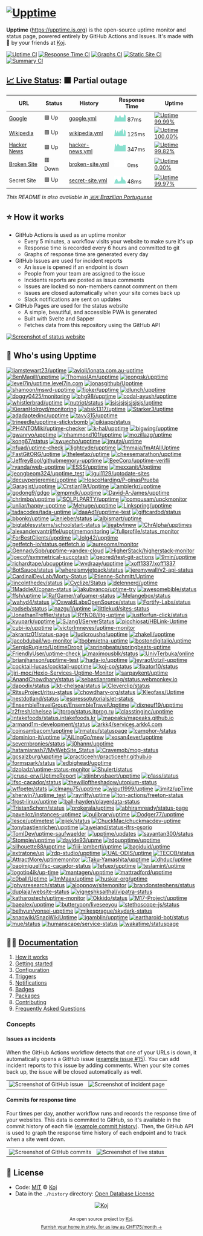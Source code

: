 # [![Upptime](https://raw.githubusercontent.com/upptime/upptime.js.org/master/static/img/logo.svg)](https://upptime.js.org)

<!--start: description-->

**Upptime** (https://upptime.js.org) is the open-source uptime monitor and status page, powered entirely by GitHub Actions and Issues. It's made with 💚 by your friends at [Koj](https://koj.co).

<!--end: description-->

[![Uptime CI](https://github.com/koj-co/upptime/workflows/Uptime%20CI/badge.svg)](https://github.com/koj-co/upptime/actions?query=workflow%3A%22Uptime+CI%22)
[![Response Time CI](https://github.com/koj-co/upptime/workflows/Response%20Time%20CI/badge.svg)](https://github.com/koj-co/upptime/actions?query=workflow%3A%22Response+Time+CI%22)
[![Graphs CI](https://github.com/koj-co/upptime/workflows/Graphs%20CI/badge.svg)](https://github.com/koj-co/upptime/actions?query=workflow%3A%22Graphs+CI%22)
[![Static Site CI](https://github.com/koj-co/upptime/workflows/Static%20Site%20CI/badge.svg)](https://github.com/koj-co/upptime/actions?query=workflow%3A%22Static+Site+CI%22)
[![Summary CI](https://github.com/koj-co/upptime/workflows/Summary%20CI/badge.svg)](https://github.com/koj-co/upptime/actions?query=workflow%3A%22Summary+CI%22)

## [📈 Live Status](https://demo.upptime.js.org): <!--live status--> **🟧 Partial outage**

<!--start: status pages-->
<!-- This summary is generated by Upptime (https://github.com/upptime/upptime) -->
<!-- Do not edit this manually, your changes will be overwritten -->

| URL                                             | Status  | History                                                                                      | Response Time                                                                    | Uptime                                                                                                                                                                                                          |
| ----------------------------------------------- | ------- | -------------------------------------------------------------------------------------------- | -------------------------------------------------------------------------------- | --------------------------------------------------------------------------------------------------------------------------------------------------------------------------------------------------------------- |
| [Google](https://www.google.com)                | 🟩 Up   | [google.yml](https://github.com/upptime/upptime/commits/master/history/google.yml)           | <img alt="Response time graph" src="./graphs/google.png" height="20"> 87ms       | [![Uptime 99.99%](https://img.shields.io/endpoint?url=https%3A%2F%2Fraw.githubusercontent.com%2Fupptime%2Fupptime%2Fmaster%2Fapi%2Fgoogle%2Fuptime.json)](https://demo.upptime.js.org/history/google)           |
| [Wikipedia](https://en.wikipedia.org)           | 🟩 Up   | [wikipedia.yml](https://github.com/upptime/upptime/commits/master/history/wikipedia.yml)     | <img alt="Response time graph" src="./graphs/wikipedia.png" height="20"> 125ms   | [![Uptime 100.00%](https://img.shields.io/endpoint?url=https%3A%2F%2Fraw.githubusercontent.com%2Fupptime%2Fupptime%2Fmaster%2Fapi%2Fwikipedia%2Fuptime.json)](https://demo.upptime.js.org/history/wikipedia)    |
| [Hacker News](https://news.ycombinator.com)     | 🟩 Up   | [hacker-news.yml](https://github.com/upptime/upptime/commits/master/history/hacker-news.yml) | <img alt="Response time graph" src="./graphs/hacker-news.png" height="20"> 347ms | [![Uptime 99.82%](https://img.shields.io/endpoint?url=https%3A%2F%2Fraw.githubusercontent.com%2Fupptime%2Fupptime%2Fmaster%2Fapi%2Fhacker-news%2Fuptime.json)](https://demo.upptime.js.org/history/hacker-news) |
| [Broken Site](https://thissitedoesnotexist.com) | 🟥 Down | [broken-site.yml](https://github.com/upptime/upptime/commits/master/history/broken-site.yml) | <img alt="Response time graph" src="./graphs/broken-site.png" height="20"> 0ms   | [![Uptime 0.00%](https://img.shields.io/endpoint?url=https%3A%2F%2Fraw.githubusercontent.com%2Fupptime%2Fupptime%2Fmaster%2Fapi%2Fbroken-site%2Fuptime.json)](https://demo.upptime.js.org/history/broken-site)  |
| Secret Site                                     | 🟩 Up   | [secret-site.yml](https://github.com/upptime/upptime/commits/master/history/secret-site.yml) | <img alt="Response time graph" src="./graphs/secret-site.png" height="20"> 48ms  | [![Uptime 99.97%](https://img.shields.io/endpoint?url=https%3A%2F%2Fraw.githubusercontent.com%2Fupptime%2Fupptime%2Fmaster%2Fapi%2Fsecret-site%2Fuptime.json)](https://demo.upptime.js.org/history/secret-site) |

<!--end: status pages-->

<!--start: docs-->

_This README is also available in [🇧🇷 Brazilian Portuguese](./README.pt-br.md)_

## ⭐ How it works

- GitHub Actions is used as an uptime monitor
  - Every 5 minutes, a workflow visits your website to make sure it's up
  - Response time is recorded every 6 hours and committed to git
  - Graphs of response time are generated every day
- GitHub Issues are used for incident reports
  - An issue is opened if an endpoint is down
  - People from your team are assigned to the issue
  - Incidents reports are posted as issue comments
  - Issues are locked so non-members cannot comment on them
  - Issues are closed automatically when your site comes back up
  - Slack notifications are sent on updates
- GitHub Pages are used for the status website
  - A simple, beautiful, and accessible PWA is generated
  - Built with Svelte and Sapper
  - Fetches data from this repository using the GitHub API

[![Screenshot of status website](https://raw.githubusercontent.com/upptime/upptime.js.org/master/static/img/screenshot-status.png)](https://upptime.js.org)

## 💝 Who's using Upptime

<!-- start: readme-repos-list -->
<!-- This list is auto-generated using koj-co/readme-repos-list -->
<!-- Do not edit this list manually, your changes will be overwritten -->
[![liamstewart23/uptime](https://images.weserv.nl/?url=avatars0.githubusercontent.com%2Fu%2F15363506%3Fv%3D4&h=30&w=30&fit=cover&mask=circle&maxage=7d)](https://demo.upptime.js.org)
[![avioli/ionata.com.au-uptime](https://images.weserv.nl/?url=avatars0.githubusercontent.com%2Fu%2F524259%3Fv%3D4&h=30&w=30&fit=cover&mask=circle&maxage=7d)](https://ionata.com.au)
[![BenMagill/upptime](https://images.weserv.nl/?url=avatars3.githubusercontent.com%2Fu%2F34661412%3Fv%3D4&h=30&w=30&fit=cover&mask=circle&maxage=7d)](https://upptime.github.io/upptime)
[![ThomasIAm/upptime](https://images.weserv.nl/?url=avatars2.githubusercontent.com%2Fu%2F10333951%3Fv%3D4&h=30&w=30&fit=cover&mask=circle&maxage=7d)](https://status.tvdn.me)
[![jeongsk/upptime](https://images.weserv.nl/?url=avatars2.githubusercontent.com%2Fu%2F57607783%3Fv%3D4&h=30&w=30&fit=cover&mask=circle&maxage=7d)](https://demo.upptime.js.org)
[![level7in/uptime.level7in.com](https://images.weserv.nl/?url=avatars3.githubusercontent.com%2Fu%2F9393567%3Fv%3D4&h=30&w=30&fit=cover&mask=circle&maxage=7d)](https://uptime.level7in.com)
[![jonasgithub/Upptime](https://images.weserv.nl/?url=avatars2.githubusercontent.com%2Fu%2F155643%3Fv%3D4&h=30&w=30&fit=cover&mask=circle&maxage=7d)](https://jonasgithub.github.io/Upptime/)
[![shamoon/mswd-upptime](https://images.weserv.nl/?url=avatars1.githubusercontent.com%2Fu%2F4887959%3Fv%3D4&h=30&w=30&fit=cover&mask=circle&maxage=7d)](https://status.mswd.io)
[![fjoker/upptime](https://images.weserv.nl/?url=avatars2.githubusercontent.com%2Fu%2F6489660%3Fv%3D4&h=30&w=30&fit=cover&mask=circle&maxage=7d)](https://demo.upptime.js.org)
[![dlunch/upptime](https://images.weserv.nl/?url=avatars1.githubusercontent.com%2Fu%2F1371509%3Fv%3D4&h=30&w=30&fit=cover&mask=circle&maxage=7d)](https://upptime.dlunch.net/)
[![doggy0425/monitoring](https://images.weserv.nl/?url=avatars2.githubusercontent.com%2Fu%2F72742954%3Fv%3D4&h=30&w=30&fit=cover&mask=circle&maxage=7d)](https://demo.upptime.js.org)
[![phg98/upptime](https://images.weserv.nl/?url=avatars1.githubusercontent.com%2Fu%2F12092302%3Fv%3D4&h=30&w=30&fit=cover&mask=circle&maxage=7d)](https://demo.upptime.js.org)
[![codal-ayush/upptime](https://images.weserv.nl/?url=avatars1.githubusercontent.com%2Fu%2F61188326%3Fv%3D4&h=30&w=30&fit=cover&mask=circle&maxage=7d)](https://demo.upptime.js.org)
[![whistlerbrad/uptime](https://images.weserv.nl/?url=avatars2.githubusercontent.com%2Fu%2F12632335%3Fv%3D4&h=30&w=30&fit=cover&mask=circle&maxage=7d)](https://upptime.github.io/upptime)
[![nutriot/status](https://images.weserv.nl/?url=avatars0.githubusercontent.com%2Fu%2F40072057%3Fv%3D4&h=30&w=30&fit=cover&mask=circle&maxage=7d)](https://status.nutriot.com)
[![jsjsjsjsjsjsjsjs/uptime](https://images.weserv.nl/?url=avatars0.githubusercontent.com%2Fu%2F49901141%3Fv%3D4&h=30&w=30&fit=cover&mask=circle&maxage=7d)](https://demo.upptime.js.org)
[![KieranHolroyd/monitoring](https://images.weserv.nl/?url=avatars1.githubusercontent.com%2Fu%2F25421864%3Fv%3D4&h=30&w=30&fit=cover&mask=circle&maxage=7d)](https://monitoring.kieran.dev)
[![absk1317/uptime](https://images.weserv.nl/?url=avatars3.githubusercontent.com%2Fu%2F14087778%3Fv%3D4&h=30&w=30&fit=cover&mask=circle&maxage=7d)](https://demo.upptime.js.org)
[![Starker3/uptime](https://images.weserv.nl/?url=avatars1.githubusercontent.com%2Fu%2F20905821%3Fv%3D4&h=30&w=30&fit=cover&mask=circle&maxage=7d)](https://demo.upptime.js.org)
[![adadaptedinc/upptime](https://images.weserv.nl/?url=avatars2.githubusercontent.com%2Fu%2F6840510%3Fv%3D4&h=30&w=30&fit=cover&mask=circle&maxage=7d)](https://demo.upptime.js.org)
[![tavy315/upptime](https://images.weserv.nl/?url=avatars2.githubusercontent.com%2Fu%2F6184412%3Fv%3D4&h=30&w=30&fit=cover&mask=circle&maxage=7d)](https://demo.upptime.js.org)
[![trineedle/upptime-stickybomb](https://images.weserv.nl/?url=avatars0.githubusercontent.com%2Fu%2F74759629%3Fv%3D4&h=30&w=30&fit=cover&mask=circle&maxage=7d)](https://demo.upptime.js.org)
[![gikiapp/status](https://images.weserv.nl/?url=avatars1.githubusercontent.com%2Fu%2F63689645%3Fv%3D4&h=30&w=30&fit=cover&mask=circle&maxage=7d)](https://upptime.github.io/upptime)
[![PH4NTOMiki/uptime-checker](https://images.weserv.nl/?url=avatars1.githubusercontent.com%2Fu%2F35368241%3Fv%3D4&h=30&w=30&fit=cover&mask=circle&maxage=7d)](https://demo.upptime.js.org)
[![k-hal/upptime](https://images.weserv.nl/?url=avatars1.githubusercontent.com%2Fu%2F1532352%3Fv%3D4&h=30&w=30&fit=cover&mask=circle&maxage=7d)](https://demo.upptime.js.org)
[![bigwing/upptime](https://images.weserv.nl/?url=avatars3.githubusercontent.com%2Fu%2F13835088%3Fv%3D4&h=30&w=30&fit=cover&mask=circle&maxage=7d)](https://bigwing.github.io/upptime/)
[![gwanryo/upptime](https://images.weserv.nl/?url=avatars0.githubusercontent.com%2Fu%2F9062624%3Fv%3D4&h=30&w=30&fit=cover&mask=circle&maxage=7d)](https://status.jmm.kr)
[![nhammond101/upptime](https://images.weserv.nl/?url=avatars3.githubusercontent.com%2Fu%2F456479%3Fv%3D4&h=30&w=30&fit=cover&mask=circle&maxage=7d)](https://status.happypengu.in)
[![mozillazg/uptime](https://images.weserv.nl/?url=avatars2.githubusercontent.com%2Fu%2F485054%3Fv%3D4&h=30&w=30&fit=cover&mask=circle&maxage=7d)](https://demo.upptime.js.org)
[![kong67/status](https://images.weserv.nl/?url=avatars2.githubusercontent.com%2Fu%2F2015787%3Fv%3D4&h=30&w=30&fit=cover&mask=circle&maxage=7d)](https://upptime.github.io/upptime)
[![swuecho/upptime](https://images.weserv.nl/?url=avatars2.githubusercontent.com%2Fu%2F666683%3Fv%3D4&h=30&w=30&fit=cover&mask=circle&maxage=7d)](https://blog.meihao.us/upptime/)
[![jmutai/uptime](https://images.weserv.nl/?url=avatars1.githubusercontent.com%2Fu%2F12774160%3Fv%3D4&h=30&w=30&fit=cover&mask=circle&maxage=7d)](https://demo.upptime.js.org)
[![nfuad/uptime-check](https://images.weserv.nl/?url=avatars0.githubusercontent.com%2Fu%2F24988773%3Fv%3D4&h=30&w=30&fit=cover&mask=circle&maxage=7d)](https://upptime.github.io/upptime)
[![lightcyde/upptime](https://images.weserv.nl/?url=avatars3.githubusercontent.com%2Fu%2F47458786%3Fv%3D4&h=30&w=30&fit=cover&mask=circle&maxage=7d)](https://status.lightcyde.agency)
[![fmmaia/fmAtAllUptime](https://images.weserv.nl/?url=avatars3.githubusercontent.com%2Fu%2F74735321%3Fv%3D4&h=30&w=30&fit=cover&mask=circle&maxage=7d)](https://demo.upptime.js.org)
[![FastGitORG/uptime](https://images.weserv.nl/?url=avatars1.githubusercontent.com%2Fu%2F62810231%3Fv%3D4&h=30&w=30&fit=cover&mask=circle&maxage=7d)](https://upptime.github.io/upptime)
[![theleetax/uptime](https://images.weserv.nl/?url=avatars0.githubusercontent.com%2Fu%2F61379531%3Fv%3D4&h=30&w=30&fit=cover&mask=circle&maxage=7d)](https://status.theleetax.com)
[![cheesemarathon/upptime](https://images.weserv.nl/?url=avatars0.githubusercontent.com%2Fu%2F16329132%3Fv%3D4&h=30&w=30&fit=cover&mask=circle&maxage=7d)](https://cheesemarathon.github.io/upptime)
[![JeffreyBool/githubmemory-upptime](https://images.weserv.nl/?url=avatars3.githubusercontent.com%2Fu%2F24415888%3Fv%3D4&h=30&w=30&fit=cover&mask=circle&maxage=7d)](https://upptime.githubmemory.com/)
[![BeeCorp/upptime-verifli](https://images.weserv.nl/?url=avatars2.githubusercontent.com%2Fu%2F68553155%3Fv%3D4&h=30&w=30&fit=cover&mask=circle&maxage=7d)](https://BeeCorp.github.io/upptime-verifli)
[![ryanda/web-upptime](https://images.weserv.nl/?url=avatars2.githubusercontent.com%2Fu%2F7850459%3Fv%3D4&h=30&w=30&fit=cover&mask=circle&maxage=7d)](https://ryanda.github.io/web-upptime)
[![ESSS/upptime](https://images.weserv.nl/?url=avatars2.githubusercontent.com%2Fu%2F1074769%3Fv%3D4&h=30&w=30&fit=cover&mask=circle&maxage=7d)](https://ESSS.github.io/upptime)
[![mexxanit/Upptime](https://images.weserv.nl/?url=avatars1.githubusercontent.com%2Fu%2F70811%3Fv%3D4&h=30&w=30&fit=cover&mask=circle&maxage=7d)](https://kiralikkameracim.com)
[![jeongbeom324/upptime_test](https://images.weserv.nl/?url=avatars2.githubusercontent.com%2Fu%2F74699926%3Fv%3D4&h=30&w=30&fit=cover&mask=circle&maxage=7d)](https://jeongbeom324@gmail.com.github.io/upptime_test)
[![jgui1129/uptodate-sites](https://images.weserv.nl/?url=avatars3.githubusercontent.com%2Fu%2F29097518%3Fv%3D4&h=30&w=30&fit=cover&mask=circle&maxage=7d)](https://upptime.github.io/upptime)
[![decuyperjeremie/upptime](https://images.weserv.nl/?url=avatars0.githubusercontent.com%2Fu%2F5681118%3Fv%3D4&h=30&w=30&fit=cover&mask=circle&maxage=7d)](https://decuyperjeremie.github.io/upptime)
[![HoscoHarding/P-ginasPrueba](https://images.weserv.nl/?url=avatars1.githubusercontent.com%2Fu%2F56766560%3Fv%3D4&h=30&w=30&fit=cover&mask=circle&maxage=7d)](https://demo.upptime.js.org)
[![Garagist/upptime](https://images.weserv.nl/?url=avatars2.githubusercontent.com%2Fu%2F61826246%3Fv%3D4&h=30&w=30&fit=cover&mask=circle&maxage=7d)](https://Garagist.github.io/upptime)
[![Crstian19/Upptime](https://images.weserv.nl/?url=avatars2.githubusercontent.com%2Fu%2F21632768%3Fv%3D4&h=30&w=30&fit=cover&mask=circle&maxage=7d)](https://crstian.me)
[![amblerkr/upptime](https://images.weserv.nl/?url=avatars3.githubusercontent.com%2Fu%2F67187038%3Fv%3D4&h=30&w=30&fit=cover&mask=circle&maxage=7d)](https://status.ambler.kr)
[![godong9/gdgo](https://images.weserv.nl/?url=avatars0.githubusercontent.com%2Fu%2F1950670%3Fv%3D4&h=30&w=30&fit=cover&mask=circle&maxage=7d)](https://godong9.github.io/gdgo)
[![empmdk/upptime](https://images.weserv.nl/?url=avatars3.githubusercontent.com%2Fu%2F6612031%3Fv%3D4&h=30&w=30&fit=cover&mask=circle&maxage=7d)](https://status.wickedcpu.com)
[![David-A-James/upptime](https://images.weserv.nl/?url=avatars1.githubusercontent.com%2Fu%2F8606919%3Fv%3D4&h=30&w=30&fit=cover&mask=circle&maxage=7d)](https://David-A-James.github.io/upptime)
[![chrimbo/upptime](https://images.weserv.nl/?url=avatars0.githubusercontent.com%2Fu%2F6575546%3Fv%3D4&h=30&w=30&fit=cover&mask=circle&maxage=7d)](https://chrimbo.github.io/upptime)
[![SOLPLPARTY/upptime](https://images.weserv.nl/?url=avatars2.githubusercontent.com%2Fu%2F37937762%3Fv%3D4&h=30&w=30&fit=cover&mask=circle&maxage=7d)](https://status.solpl.party)
[![compusam/upckmonitor](https://images.weserv.nl/?url=avatars0.githubusercontent.com%2Fu%2F348724%3Fv%3D4&h=30&w=30&fit=cover&mask=circle&maxage=7d)](https://demo.upptime.js.org)
[![unliar/happy-upptime](https://images.weserv.nl/?url=avatars3.githubusercontent.com%2Fu%2F14177215%3Fv%3D4&h=30&w=30&fit=cover&mask=circle&maxage=7d)](https://unliar.github.io/happy-upptime)
[![Mehuge/upptime](https://images.weserv.nl/?url=avatars1.githubusercontent.com%2Fu%2F99895%3Fv%3D4&h=30&w=30&fit=cover&mask=circle&maxage=7d)](https://mehuge.github.io/upptime)
[![Linkspring/upptime](https://images.weserv.nl/?url=avatars1.githubusercontent.com%2Fu%2F66222735%3Fv%3D4&h=30&w=30&fit=cover&mask=circle&maxage=7d)](https://status.lksg.me)
[![tadacodes/tada-uptime](https://images.weserv.nl/?url=avatars2.githubusercontent.com%2Fu%2F1444318%3Fv%3D4&h=30&w=30&fit=cover&mask=circle&maxage=7d)](https://tada.wtf)
[![daaAd1/upptime-test](https://images.weserv.nl/?url=avatars1.githubusercontent.com%2Fu%2F15359784%3Fv%3D4&h=30&w=30&fit=cover&mask=circle&maxage=7d)](https://daaAd1.github.io/upptime-test)
[![giftcardbd/status](https://images.weserv.nl/?url=avatars0.githubusercontent.com%2Fu%2F70586926%3Fv%3D4&h=30&w=30&fit=cover&mask=circle&maxage=7d)](https://giftcardbd.github.io/status)
[![bbonkr/uptime](https://images.weserv.nl/?url=avatars0.githubusercontent.com%2Fu%2F3590545%3Fv%3D4&h=30&w=30&fit=cover&mask=circle&maxage=7d)](https://uptime.bbon.me)
[![enieber/status](https://images.weserv.nl/?url=avatars3.githubusercontent.com%2Fu%2F7907068%3Fv%3D4&h=30&w=30&fit=cover&mask=circle&maxage=7d)](https://enieber.github.io/status/)
[![albismart/uptime](https://images.weserv.nl/?url=avatars2.githubusercontent.com%2Fu%2F31440851%3Fv%3D4&h=30&w=30&fit=cover&mask=circle&maxage=7d)](https://status.albismart.com)
[![bigtablesystems/schoolstart-status](https://images.weserv.nl/?url=avatars2.githubusercontent.com%2Fu%2F64296373%3Fv%3D4&h=30&w=30&fit=cover&mask=circle&maxage=7d)](https://demo.upptime.js.org)
[![jjeaby/mew](https://images.weserv.nl/?url=avatars1.githubusercontent.com%2Fu%2F32763196%3Fv%3D4&h=30&w=30&fit=cover&mask=circle&maxage=7d)](https://jjeaby.github.io/mew)
[![ChrAlpha/upptimes](https://images.weserv.nl/?url=avatars0.githubusercontent.com%2Fu%2F53332481%3Fv%3D4&h=30&w=30&fit=cover&mask=circle&maxage=7d)](https://status.ichr.me)
[![alexandervantrijffel/upptimemonitoring](https://images.weserv.nl/?url=avatars2.githubusercontent.com%2Fu%2F994409%3Fv%3D4&h=30&w=30&fit=cover&mask=circle&maxage=7d)](https://alexandervantrijffel.github.io/upptimemonitoring)
[![fullprofile/status_monitor](https://images.weserv.nl/?url=avatars2.githubusercontent.com%2Fu%2F20567415%3Fv%3D4&h=30&w=30&fit=cover&mask=circle&maxage=7d)](https://status.waypath.io)
[![ForBestClients/upptime](https://images.weserv.nl/?url=avatars3.githubusercontent.com%2Fu%2F6724775%3Fv%3D4&h=30&w=30&fit=cover&mask=circle&maxage=7d)](https://ivankopcik.github.io/upptime)
[![Jolg42/upptime](https://images.weserv.nl/?url=avatars3.githubusercontent.com%2Fu%2F1328733%3Fv%3D4&h=30&w=30&fit=cover&mask=circle&maxage=7d)](https://jolg42.github.io/upptime)
[![getfetch-io/status.getfetch.io](https://images.weserv.nl/?url=avatars1.githubusercontent.com%2Fu%2F70174612%3Fv%3D4&h=30&w=30&fit=cover&mask=circle&maxage=7d)](https://status.getfetch.io)
[![aureooms/monitor](https://images.weserv.nl/?url=avatars3.githubusercontent.com%2Fu%2F5165674%3Fv%3D4&h=30&w=30&fit=cover&mask=circle&maxage=7d)](https://aureooms.github.io/monitor)
[![GennadySpb/upptime-yandex-cloud](https://images.weserv.nl/?url=avatars2.githubusercontent.com%2Fu%2F2803590%3Fv%3D4&h=30&w=30&fit=cover&mask=circle&maxage=7d)](https://GennadySpb.github.io/upptime-yandex-cloud)
[![HigherStack/higherstack-monitor](https://images.weserv.nl/?url=avatars0.githubusercontent.com%2Fu%2F64578864%3Fv%3D4&h=30&w=30&fit=cover&mask=circle&maxage=7d)](https://HigherStack.github.io/higherstack-monitor)
[![joecof/symmetrical-succotash](https://images.weserv.nl/?url=avatars1.githubusercontent.com%2Fu%2F43552945%3Fv%3D4&h=30&w=30&fit=cover&mask=circle&maxage=7d)](https://joecof.github.io/symmetrical-succotash)
[![geored/test-git-actions](https://images.weserv.nl/?url=avatars2.githubusercontent.com%2Fu%2F47973913%3Fv%3D4&h=30&w=30&fit=cover&mask=circle&maxage=7d)](https://geored.github.io/test-git-actions)
[![9min/upptime](https://images.weserv.nl/?url=avatars1.githubusercontent.com%2Fu%2F12682061%3Fv%3D4&h=30&w=30&fit=cover&mask=circle&maxage=7d)](https://9min.github.io/upptime)
[![richardtape/ubcupptime](https://images.weserv.nl/?url=avatars0.githubusercontent.com%2Fu%2F116946%3Fv%3D4&h=30&w=30&fit=cover&mask=circle&maxage=7d)](https://richardtape.github.io/ubcupptime)
[![wvdraay/upptime](https://images.weserv.nl/?url=avatars3.githubusercontent.com%2Fu%2F11157658%3Fv%3D4&h=30&w=30&fit=cover&mask=circle&maxage=7d)](https://wvdraay.github.io/upptime-ccmm.care)
[![xoff1337/xoff1337](https://images.weserv.nl/?url=avatars2.githubusercontent.com%2Fu%2F58573943%3Fv%3D4&h=30&w=30&fit=cover&mask=circle&maxage=7d)](https://xoff1337.github.io/xoff1337)
[![BotSauce/status](https://images.weserv.nl/?url=avatars0.githubusercontent.com%2Fu%2F69754536%3Fv%3D4&h=30&w=30&fit=cover&mask=circle&maxage=7d)](https://botsauce.github.io/status)
[![whereismyjetpack/status](https://images.weserv.nl/?url=avatars2.githubusercontent.com%2Fu%2F3694886%3Fv%3D4&h=30&w=30&fit=cover&mask=circle&maxage=7d)](https://whereismyjetpack.github.io/status)
[![jeremywall/v2-api-status](https://images.weserv.nl/?url=avatars0.githubusercontent.com%2Fu%2F1005490%3Fv%3D4&h=30&w=30&fit=cover&mask=circle&maxage=7d)](https://jeremywall.github.io/v2-api-status)
[![CardinalDevLab/Morty-Status](https://images.weserv.nl/?url=avatars1.githubusercontent.com%2Fu%2F71206262%3Fv%3D4&h=30&w=30&fit=cover&mask=circle&maxage=7d)](https://status.schwi.me)
[![Etienne-Schmitt/Uptime](https://images.weserv.nl/?url=avatars2.githubusercontent.com%2Fu%2F22135894%3Fv%3D4&h=30&w=30&fit=cover&mask=circle&maxage=7d)](https://status.schmitt-etienne.fr)
[![lincolnthedev/status](https://images.weserv.nl/?url=avatars2.githubusercontent.com%2Fu%2F41193328%3Fv%3D4&h=30&w=30&fit=cover&mask=circle&maxage=7d)](https://lincolnthedev.github.io/classi-status)
[![Cyclize/Status](https://images.weserv.nl/?url=avatars3.githubusercontent.com%2Fu%2F41808935%3Fv%3D4&h=30&w=30&fit=cover&mask=circle&maxage=7d)](https://status.cyclize.cf)
[![delennerd/uptime](https://images.weserv.nl/?url=avatars3.githubusercontent.com%2Fu%2F15961552%3Fv%3D4&h=30&w=30&fit=cover&mask=circle&maxage=7d)](https://status.delennerd.de)
[![1MaddieX/conan-status](https://images.weserv.nl/?url=avatars2.githubusercontent.com%2Fu%2F47996003%3Fv%3D4&h=30&w=30&fit=cover&mask=circle&maxage=7d)](https://status.conan-ai.co)
[![jakubvanco/uptime-try](https://images.weserv.nl/?url=avatars0.githubusercontent.com%2Fu%2F67695990%3Fv%3D4&h=30&w=30&fit=cover&mask=circle&maxage=7d)](https://jakubvanco.github.io/uptime-try)
[![awesomebible/status](https://images.weserv.nl/?url=avatars2.githubusercontent.com%2Fu%2F65853552%3Fv%3D4&h=30&w=30&fit=cover&mask=circle&maxage=7d)](https://dev.awesomebible.de/status/)
[![ffsh/uptime](https://images.weserv.nl/?url=avatars3.githubusercontent.com%2Fu%2F36672151%3Fv%3D4&h=30&w=30&fit=cover&mask=circle&maxage=7d)](https://status.freifunk-suedholstein.de)
[![RafGamer/rafgamer-status](https://images.weserv.nl/?url=avatars1.githubusercontent.com%2Fu%2F25205937%3Fv%3D4&h=30&w=30&fit=cover&mask=circle&maxage=7d)](https://status.rafgamer.pw)
[![Melangebox/status](https://images.weserv.nl/?url=avatars2.githubusercontent.com%2Fu%2F74049849%3Fv%3D4&h=30&w=30&fit=cover&mask=circle&maxage=7d)](https://status.melangebox.com)
[![wahyd4/status](https://images.weserv.nl/?url=avatars2.githubusercontent.com%2Fu%2F836576%3Fv%3D4&h=30&w=30&fit=cover&mask=circle&maxage=7d)](https://status.toozhao.com)
[![OswaldLabsOpenSource/status](https://images.weserv.nl/?url=avatars3.githubusercontent.com%2Fu%2F21421587%3Fv%3D4&h=30&w=30&fit=cover&mask=circle&maxage=7d)](https://status.oswaldlabs.com)
[![Fortify-Labs/status](https://images.weserv.nl/?url=avatars1.githubusercontent.com%2Fu%2F65604887%3Fv%3D4&h=30&w=30&fit=cover&mask=circle&maxage=7d)](https://status.fortify.gg)
[![rodseb/status](https://images.weserv.nl/?url=avatars3.githubusercontent.com%2Fu%2F11620540%3Fv%3D4&h=30&w=30&fit=cover&mask=circle&maxage=7d)](https://rodseb.github.io/status)
[![nazgu1/uptime](https://images.weserv.nl/?url=avatars0.githubusercontent.com%2Fu%2F1545613%3Fv%3D4&h=30&w=30&fit=cover&mask=circle&maxage=7d)](https://nazgu1.github.io/uptime)
[![littlekud/sites-status](https://images.weserv.nl/?url=avatars0.githubusercontent.com%2Fu%2F63548095%3Fv%3D4&h=30&w=30&fit=cover&mask=circle&maxage=7d)](https://status.taoky.moe)
[![JonathanTreffler/status](https://images.weserv.nl/?url=avatars1.githubusercontent.com%2Fu%2F28999431%3Fv%3D4&h=30&w=30&fit=cover&mask=circle&maxage=7d)](https://JonathanTreffler.github.io/status)
[![RYNO8/iltg-uptime](https://images.weserv.nl/?url=avatars3.githubusercontent.com%2Fu%2F35283610%3Fv%3D4&h=30&w=30&fit=cover&mask=circle&maxage=7d)](https://RYNO8.github.io/iltg-uptime)
[![justforfun-click/status](https://images.weserv.nl/?url=avatars1.githubusercontent.com%2Fu%2F71951624%3Fv%3D4&h=30&w=30&fit=cover&mask=circle&maxage=7d)](https://uptime.justforfun.click)
[![kyupark/upptime](https://images.weserv.nl/?url=avatars3.githubusercontent.com%2Fu%2F465309%3Fv%3D4&h=30&w=30&fit=cover&mask=circle&maxage=7d)](https://upptime.js.org)
[![SJang1/ServerStatus](https://images.weserv.nl/?url=avatars2.githubusercontent.com%2Fu%2F29011440%3Fv%3D4&h=30&w=30&fit=cover&mask=circle&maxage=7d)](https://SJang1.github.io/ServerStatus)
[![picchiosat/HBLink-Uptime](https://images.weserv.nl/?url=avatars3.githubusercontent.com%2Fu%2F8112062%3Fv%3D4&h=30&w=30&fit=cover&mask=circle&maxage=7d)](https://uptime.hblink.it)
[![cubi-io/upptime](https://images.weserv.nl/?url=avatars0.githubusercontent.com%2Fu%2F73463162%3Fv%3D4&h=30&w=30&fit=cover&mask=circle&maxage=7d)](https://upptime.cubi.so)
[![victorlmneves/uptime-monitor](https://images.weserv.nl/?url=avatars3.githubusercontent.com%2Fu%2F17341789%3Fv%3D4&h=30&w=30&fit=cover&mask=circle&maxage=7d)](https://victorneves.dev)
[![akrantz01/status-page](https://images.weserv.nl/?url=avatars1.githubusercontent.com%2Fu%2F16374390%3Fv%3D4&h=30&w=30&fit=cover&mask=circle&maxage=7d)](https://status.krantz.dev)
[![ludicroushq/upptime](https://images.weserv.nl/?url=avatars3.githubusercontent.com%2Fu%2F40924967%3Fv%3D4&h=30&w=30&fit=cover&mask=circle&maxage=7d)](https://uptime.ludicroushq.com)
[![zhakell/upptime](https://images.weserv.nl/?url=avatars3.githubusercontent.com%2Fu%2F67196792%3Fv%3D4&h=30&w=30&fit=cover&mask=circle&maxage=7d)](https://zhakell.github.io/upptime)
[![jacobdubail/wo-monitor](https://images.weserv.nl/?url=avatars0.githubusercontent.com%2Fu%2F292745%3Fv%3D4&h=30&w=30&fit=cover&mask=circle&maxage=7d)](https://jacobdubail.github.io/wo-monitor)
[![tbobm/etna-uptime](https://images.weserv.nl/?url=avatars1.githubusercontent.com%2Fu%2F16706490%3Fv%3D4&h=30&w=30&fit=cover&mask=circle&maxage=7d)](https://tbobm.github.io/etna-uptime)
[![bostondigitalio/uptime](https://images.weserv.nl/?url=avatars2.githubusercontent.com%2Fu%2F64335706%3Fv%3D4&h=30&w=30&fit=cover&mask=circle&maxage=7d)](https://uptime.fuelviews.com)
[![SergioRugiero/UptimeDropit](https://images.weserv.nl/?url=avatars0.githubusercontent.com%2Fu%2F20051327%3Fv%3D4&h=30&w=30&fit=cover&mask=circle&maxage=7d)](https://SergioRugiero.github.io/UptimeDropit)
[![springbeats/springbeats-uptime](https://images.weserv.nl/?url=avatars0.githubusercontent.com%2Fu%2F74774613%3Fv%3D4&h=30&w=30&fit=cover&mask=circle&maxage=7d)](https://status.springbeats.com)
[![FriendlyUser/uptime-check](https://images.weserv.nl/?url=avatars0.githubusercontent.com%2Fu%2F13860264%3Fv%3D4&h=30&w=30&fit=cover&mask=circle&maxage=7d)](https://FriendlyUser.github.io/uptime-check)
[![maximousblk/status](https://images.weserv.nl/?url=avatars3.githubusercontent.com%2Fu%2F28438021%3Fv%3D4&h=30&w=30&fit=cover&mask=circle&maxage=7d)](https://maximousblk.github.io/status)
[![UnivTerbuka/online](https://images.weserv.nl/?url=avatars1.githubusercontent.com%2Fu%2F70267820%3Fv%3D4&h=30&w=30&fit=cover&mask=circle&maxage=7d)](https://UnivTerbuka.github.io/online)
[![brianjhanson/upptime-test](https://images.weserv.nl/?url=avatars0.githubusercontent.com%2Fu%2F1843073%3Fv%3D4&h=30&w=30&fit=cover&mask=circle&maxage=7d)](https://upptime.brianhanson.net)
[![hada-io/upptime](https://images.weserv.nl/?url=avatars0.githubusercontent.com%2Fu%2F63682122%3Fv%3D4&h=30&w=30&fit=cover&mask=circle&maxage=7d)](https://upptime.hada.io)
[![jeyraof/otzil-upptime](https://images.weserv.nl/?url=avatars0.githubusercontent.com%2Fu%2F2032880%3Fv%3D4&h=30&w=30&fit=cover&mask=circle&maxage=7d)](https://status.otzil.com)
[![cocktail-lucas/cocktail-upptime](https://images.weserv.nl/?url=avatars1.githubusercontent.com%2Fu%2F68220332%3Fv%3D4&h=30&w=30&fit=cover&mask=circle&maxage=7d)](https://uptime.cocktailfunding.io)
[![koj-co/status](https://images.weserv.nl/?url=avatars3.githubusercontent.com%2Fu%2F65495851%3Fv%3D4&h=30&w=30&fit=cover&mask=circle&maxage=7d)](https://status.koj.co)
[![fixator10/status](https://images.weserv.nl/?url=avatars0.githubusercontent.com%2Fu%2F11073934%3Fv%3D4&h=30&w=30&fit=cover&mask=circle&maxage=7d)](https://status.fixator10.ru)
[![jiri-moc/Hexio-Services-Uptime-Monitor](https://images.weserv.nl/?url=avatars3.githubusercontent.com%2Fu%2F33858853%3Fv%3D4&h=30&w=30&fit=cover&mask=circle&maxage=7d)](https://jiri-moc.github.io/Hexio-Services-Uptime-Monitor)
[![sarpaykent/uptime](https://images.weserv.nl/?url=avatars1.githubusercontent.com%2Fu%2F2204282%3Fv%3D4&h=30&w=30&fit=cover&mask=circle&maxage=7d)](https://status.sarpaykent.com)
[![AnandChowdhary/status](https://images.weserv.nl/?url=avatars3.githubusercontent.com%2Fu%2F2841780%3Fv%3D4&h=30&w=30&fit=cover&mask=circle&maxage=7d)](https://anandchowdhary.github.io/status/)
[![sebastianroming/status.webmonkey.io](https://images.weserv.nl/?url=avatars3.githubusercontent.com%2Fu%2F200112%3Fv%3D4&h=30&w=30&fit=cover&mask=circle&maxage=7d)](https://status.webmonkey.io)
[![dapodix/status](https://images.weserv.nl/?url=avatars1.githubusercontent.com%2Fu%2F74092339%3Fv%3D4&h=30&w=30&fit=cover&mask=circle&maxage=7d)](https://dapodix.github.io/status)
[![kt-chelsea/status](https://images.weserv.nl/?url=avatars0.githubusercontent.com%2Fu%2F73645078%3Fv%3D4&h=30&w=30&fit=cover&mask=circle&maxage=7d)](https://kt-chelsea.github.io/status)
[![Cleverclip/status](https://images.weserv.nl/?url=avatars1.githubusercontent.com%2Fu%2F60980904%3Fv%3D4&h=30&w=30&fit=cover&mask=circle&maxage=7d)](https://cleverclip.github.io/status/)
[![RitsuProject/ritsu-status](https://images.weserv.nl/?url=avatars1.githubusercontent.com%2Fu%2F72663161%3Fv%3D4&h=30&w=30&fit=cover&mask=circle&maxage=7d)](https://RitsuProject.github.io/themes-status)
[![chowdhary-org/status](https://images.weserv.nl/?url=avatars0.githubusercontent.com%2Fu%2F68894094%3Fv%3D4&h=30&w=30&fit=cover&mask=circle&maxage=7d)](https://chowdhary-org.github.io/status/)
[![Kleofass/Uptime](https://images.weserv.nl/?url=avatars0.githubusercontent.com%2Fu%2F4000163%3Fv%3D4&h=30&w=30&fit=cover&mask=circle&maxage=7d)](https://status.kleofass.lv)
[![nestdotland/status](https://images.weserv.nl/?url=avatars0.githubusercontent.com%2Fu%2F65864058%3Fv%3D4&h=30&w=30&fit=cover&mask=circle&maxage=7d)](https://status.nest.land)
[![espressotutorials/et-status](https://images.weserv.nl/?url=avatars1.githubusercontent.com%2Fu%2F46780758%3Fv%3D4&h=30&w=30&fit=cover&mask=circle&maxage=7d)](https://espressotutorials.github.io/et-status)
[![EnsembleTravelGroup/EnsembleTravelUpptime](https://images.weserv.nl/?url=avatars1.githubusercontent.com%2Fu%2F6980232%3Fv%3D4&h=30&w=30&fit=cover&mask=circle&maxage=7d)](https://status.ensembletravel.com)
[![dixneuf19/upptime](https://images.weserv.nl/?url=avatars0.githubusercontent.com%2Fu%2F1516762%3Fv%3D4&h=30&w=30&fit=cover&mask=circle&maxage=7d)](https://upptime.dixneuf19.me)
[![r2fresh/chelsea](https://images.weserv.nl/?url=avatars2.githubusercontent.com%2Fu%2F329343%3Fv%3D4&h=30&w=30&fit=cover&mask=circle&maxage=7d)](https://r2fresh.github.io/chelsea)
[![jtprog/status.jtprog.ru](https://images.weserv.nl/?url=avatars1.githubusercontent.com%2Fu%2F8199112%3Fv%3D4&h=30&w=30&fit=cover&mask=circle&maxage=7d)](https://status.jtprog.ru)
[![classtinginc/upptime](https://images.weserv.nl/?url=avatars3.githubusercontent.com%2Fu%2F25532257%3Fv%3D4&h=30&w=30&fit=cover&mask=circle&maxage=7d)](https://upptime.classting.com)
[![intakefoods/status.intakefoods.kr](https://images.weserv.nl/?url=avatars0.githubusercontent.com%2Fu%2F15935353%3Fv%3D4&h=30&w=30&fit=cover&mask=circle&maxage=7d)](https://status.intakefoods.kr)
[![mapeaks/mapeaks.github.io](https://images.weserv.nl/?url=avatars2.githubusercontent.com%2Fu%2F63757001%3Fv%3D4&h=30&w=30&fit=cover&mask=circle&maxage=7d)](https://mapeaks.github.io)
[![armand1m-development/status](https://images.weserv.nl/?url=avatars1.githubusercontent.com%2Fu%2F63721165%3Fv%3D4&h=30&w=30&fit=cover&mask=circle&maxage=7d)](https://status.armand1m.dev)
[![arkk4/services.arkk4.com](https://images.weserv.nl/?url=avatars2.githubusercontent.com%2Fu%2F55327209%3Fv%3D4&h=30&w=30&fit=cover&mask=circle&maxage=7d)](https://services.arkk4.com)
[![coinsambacom/upptime](https://images.weserv.nl/?url=avatars2.githubusercontent.com%2Fu%2F69856662%3Fv%3D4&h=30&w=30&fit=cover&mask=circle&maxage=7d)](https://status.coinsamba.com)
[![rmateu/statuspage](https://images.weserv.nl/?url=avatars2.githubusercontent.com%2Fu%2F879149%3Fv%3D4&h=30&w=30&fit=cover&mask=circle&maxage=7d)](https://status.mateu.me)
[![camphor-/status](https://images.weserv.nl/?url=avatars3.githubusercontent.com%2Fu%2F6093973%3Fv%3D4&h=30&w=30&fit=cover&mask=circle&maxage=7d)](https://status.camph.net)
[![dominion-it/uptime](https://images.weserv.nl/?url=avatars0.githubusercontent.com%2Fu%2F69636004%3Fv%3D4&h=30&w=30&fit=cover&mask=circle&maxage=7d)](https://dominion-it.github.io/uptime/)
[![AiLingGo/mew](https://images.weserv.nl/?url=avatars1.githubusercontent.com%2Fu%2F63590151%3Fv%3D4&h=30&w=30&fit=cover&mask=circle&maxage=7d)](https://AiLingGo.github.io/mew)
[![xosan4ever/upptime](https://images.weserv.nl/?url=avatars2.githubusercontent.com%2Fu%2F10044715%3Fv%3D4&h=30&w=30&fit=cover&mask=circle&maxage=7d)](https://xosan4ever.github.io/upptime)
[![severnbronies/status](https://images.weserv.nl/?url=avatars0.githubusercontent.com%2Fu%2F12883946%3Fv%3D4&h=30&w=30&fit=cover&mask=circle&maxage=7d)](https://severnbronies.github.io/status)
[![j0hannr/upptime](https://images.weserv.nl/?url=avatars3.githubusercontent.com%2Fu%2F52762073%3Fv%3D4&h=30&w=30&fit=cover&mask=circle&maxage=7d)](https://demo.upptime.js.org)
[![hatamiarash7/MyWebSite_Status](https://images.weserv.nl/?url=avatars1.githubusercontent.com%2Fu%2F16325641%3Fv%3D4&h=30&w=30&fit=cover&mask=circle&maxage=7d)](https://status.arash-hatami.ir)
[![Cravemob/mog-status](https://images.weserv.nl/?url=avatars0.githubusercontent.com%2Fu%2F3124637%3Fv%3D4&h=30&w=30&fit=cover&mask=circle&maxage=7d)](https://mog-status.elchronicle.io)
[![gcsalzburg/upptime](https://images.weserv.nl/?url=avatars3.githubusercontent.com%2Fu%2F32631912%3Fv%3D4&h=30&w=30&fit=cover&mask=circle&maxage=7d)](https://designedbycave.co.uk)
[![practiceehr/practiceehr.github.io](https://images.weserv.nl/?url=avatars3.githubusercontent.com%2Fu%2F74776725%3Fv%3D4&h=30&w=30&fit=cover&mask=circle&maxage=7d)](https://practiceehr.github.io/practiceehr.github.io)
[![formspark/status](https://images.weserv.nl/?url=avatars2.githubusercontent.com%2Fu%2F64487786%3Fv%3D4&h=30&w=30&fit=cover&mask=circle&maxage=7d)](https://status.formspark.io)
[![edbighead/upptime](https://images.weserv.nl/?url=avatars3.githubusercontent.com%2Fu%2F16245796%3Fv%3D4&h=30&w=30&fit=cover&mask=circle&maxage=7d)](https://edbighead.github.io/upptime)
[![dzoladz/uptime-status-monitor](https://images.weserv.nl/?url=avatars2.githubusercontent.com%2Fu%2F10561752%3Fv%3D4&h=30&w=30&fit=cover&mask=circle&maxage=7d)](https://dzoladz.github.io/uptime-status-monitor)
[![Shulert/status](https://images.weserv.nl/?url=avatars1.githubusercontent.com%2Fu%2F73318797%3Fv%3D4&h=30&w=30&fit=cover&mask=circle&maxage=7d)](https://status.shulert.com)
[![jcruse-erw/UptimeReport](https://images.weserv.nl/?url=avatars3.githubusercontent.com%2Fu%2F69030709%3Fv%3D4&h=30&w=30&fit=cover&mask=circle&maxage=7d)](https://jcruse-erw.github.io/UptimeReport)
[![stijnbrysbaert/upptime](https://images.weserv.nl/?url=avatars0.githubusercontent.com%2Fu%2F21146352%3Fv%3D4&h=30&w=30&fit=cover&mask=circle&maxage=7d)](https://stijnbrysbaert.github.io/upptime)
[![p1ass/status](https://images.weserv.nl/?url=avatars3.githubusercontent.com%2Fu%2F30015728%3Fv%3D4&h=30&w=30&fit=cover&mask=circle&maxage=7d)](https://status.p1ass.com)
[![ifsc-cacador/status](https://images.weserv.nl/?url=avatars2.githubusercontent.com%2Fu%2F74967565%3Fv%3D4&h=30&w=30&fit=cover&mask=circle&maxage=7d)](https://ifsc-cacador.github.io/status)
[![thewilloftheshadow/utopium-status](https://images.weserv.nl/?url=avatars3.githubusercontent.com%2Fu%2F35580099%3Fv%3D4&h=30&w=30&fit=cover&mask=circle&maxage=7d)](https://status.utopium.tk)
[![wtfpeter/stats](https://images.weserv.nl/?url=avatars3.githubusercontent.com%2Fu%2F21058578%3Fv%3D4&h=30&w=30&fit=cover&mask=circle&maxage=7d)](https://stats.pethor.eu)
[![clmanu75/upptime](https://images.weserv.nl/?url=avatars0.githubusercontent.com%2Fu%2F26039670%3Fv%3D4&h=30&w=30&fit=cover&mask=circle&maxage=7d)](https://clmanu75.github.io/clmanu75)
[![wiput1999/uptime](https://images.weserv.nl/?url=avatars3.githubusercontent.com%2Fu%2F8299278%3Fv%3D4&h=30&w=30&fit=cover&mask=circle&maxage=7d)](https://status.wi.in.th)
[![jmitz/upTime](https://images.weserv.nl/?url=avatars1.githubusercontent.com%2Fu%2F378080%3Fv%3D4&h=30&w=30&fit=cover&mask=circle&maxage=7d)](https://jmitz.github.io/upTime)
[![sherwin7/uptime_test](https://images.weserv.nl/?url=avatars0.githubusercontent.com%2Fu%2F36158245%3Fv%3D4&h=30&w=30&fit=cover&mask=circle&maxage=7d)](https://sherwin7.github.io/uptime_test)
[![rayriffy/uptime](https://images.weserv.nl/?url=avatars3.githubusercontent.com%2Fu%2F22584594%3Fv%3D4&h=30&w=30&fit=cover&mask=circle&maxage=7d)](https://status.rayriffy.com)
[![ton-actions/freeton-status](https://images.weserv.nl/?url=avatars3.githubusercontent.com%2Fu%2F67861283%3Fv%3D4&h=30&w=30&fit=cover&mask=circle&maxage=7d)](https://ton-actions.github.io/freeton-status)
[![frost-linux/uptime](https://images.weserv.nl/?url=avatars1.githubusercontent.com%2Fu%2F69596365%3Fv%3D4&h=30&w=30&fit=cover&mask=circle&maxage=7d)](https://frost-linux.github.io/uptime)
[![ball-hayden/playerdata-status](https://images.weserv.nl/?url=avatars0.githubusercontent.com%2Fu%2F1596233%3Fv%3D4&h=30&w=30&fit=cover&mask=circle&maxage=7d)](https://ball-hayden.github.io/playerdata-status)
[![TristanSchorn/status](https://images.weserv.nl/?url=avatars1.githubusercontent.com%2Fu%2F3461274%3Fv%3D4&h=30&w=30&fit=cover&mask=circle&maxage=7d)](https://TristanSchorn.github.io/status)
[![prokerala/uptime](https://images.weserv.nl/?url=avatars1.githubusercontent.com%2Fu%2F49444039%3Fv%3D4&h=30&w=30&fit=cover&mask=circle&maxage=7d)](https://prokerala.github.io/uptime)
[![abhiramready/status-page](https://images.weserv.nl/?url=avatars3.githubusercontent.com%2Fu%2F40287643%3Fv%3D4&h=30&w=30&fit=cover&mask=circle&maxage=7d)](https://abhiramready.github.io/status-page/)
[![pavelloz/instances-uptimez](https://images.weserv.nl/?url=avatars1.githubusercontent.com%2Fu%2F546845%3Fv%3D4&h=30&w=30&fit=cover&mask=circle&maxage=7d)](https://pavelloz.github.io/instances-uptimez)
[![pulibrary/uptime](https://images.weserv.nl/?url=avatars3.githubusercontent.com%2Fu%2F1827800%3Fv%3D4&h=30&w=30&fit=cover&mask=circle&maxage=7d)](https://demo.upptime.js.org)
[![Dodger77/upptime](https://images.weserv.nl/?url=avatars2.githubusercontent.com%2Fu%2F255767%3Fv%3D4&h=30&w=30&fit=cover&mask=circle&maxage=7d)](https://upptime.github.io/upptime)
[![lesce/uptimetest](https://images.weserv.nl/?url=avatars1.githubusercontent.com%2Fu%2F151652%3Fv%3D4&h=30&w=30&fit=cover&mask=circle&maxage=7d)](https://lesce.github.io/uptimetest)
[![ejiek/status](https://images.weserv.nl/?url=avatars2.githubusercontent.com%2Fu%2F7649041%3Fv%3D4&h=30&w=30&fit=cover&mask=circle&maxage=7d)](https://status.ejiek.com)
[![ChuckMac/chuckmacdev-uptime](https://images.weserv.nl/?url=avatars1.githubusercontent.com%2Fu%2F1966834%3Fv%3D4&h=30&w=30&fit=cover&mask=circle&maxage=7d)](https://demo.upptime.js.org)
[![tonybastienricher/upptime](https://images.weserv.nl/?url=avatars0.githubusercontent.com%2Fu%2F51478222%3Fv%3D4&h=30&w=30&fit=cover&mask=circle&maxage=7d)](https://tonybastienricher.github.io/upptime)
[![aweiand/status-ifrs-osorio](https://images.weserv.nl/?url=avatars0.githubusercontent.com%2Fu%2F1443817%3Fv%3D4&h=30&w=30&fit=cover&mask=circle&maxage=7d)](https://aweiand.github.io/status-ifrs-osorio)
[![TomlDev/uptime-saufwaelder](https://images.weserv.nl/?url=avatars0.githubusercontent.com%2Fu%2F48552168%3Fv%3D4&h=30&w=30&fit=cover&mask=circle&maxage=7d)](https://tomldev.github.io/uptime-saufwaelder)
[![upptime/updates](https://images.weserv.nl/?url=avatars0.githubusercontent.com%2Fu%2F72692977%3Fv%3D4&h=30&w=30&fit=cover&mask=circle&maxage=7d)](https://github.com/upptime/updates)
[![sayantan300/status](https://images.weserv.nl/?url=avatars0.githubusercontent.com%2Fu%2F62213554%3Fv%3D4&h=30&w=30&fit=cover&mask=circle&maxage=7d)](https://status.rovelstars.ga)
[![Stompie/upptime](https://images.weserv.nl/?url=avatars2.githubusercontent.com%2Fu%2F16624377%3Fv%3D4&h=30&w=30&fit=cover&mask=circle&maxage=7d)](https://demo.upptime.js.org)
[![davide93/upme](https://images.weserv.nl/?url=avatars1.githubusercontent.com%2Fu%2F3228835%3Fv%3D4&h=30&w=30&fit=cover&mask=circle&maxage=7d)](https://davide93.github.io/upme)
[![rdpupptime/upptime](https://images.weserv.nl/?url=avatars3.githubusercontent.com%2Fu%2F74958882%3Fv%3D4&h=30&w=30&fit=cover&mask=circle&maxage=7d)](https://rdpupptime.github.io/upptime)
[![silhouette88/upptime](https://images.weserv.nl/?url=avatars1.githubusercontent.com%2Fu%2F15719657%3Fv%3D4&h=30&w=30&fit=cover&mask=circle&maxage=7d)](https://silhouette88.github.io/upptime)
[![filii-lamberti/uptime](https://images.weserv.nl/?url=avatars2.githubusercontent.com%2Fu%2F62287617%3Fv%3D4&h=30&w=30&fit=cover&mask=circle&maxage=7d)](https://filii-lamberti.github.io/uptime)
[![bagiduid/uptime](https://images.weserv.nl/?url=avatars2.githubusercontent.com%2Fu%2F72654797%3Fv%3D4&h=30&w=30&fit=cover&mask=circle&maxage=7d)](https://status.bagidu.id)
[![extratone/up](https://images.weserv.nl/?url=avatars3.githubusercontent.com%2Fu%2F43663476%3Fv%3D4&h=30&w=30&fit=cover&mask=circle&maxage=7d)](https://extratone.github.io/up)
[![rdp-studio/upptime](https://images.weserv.nl/?url=avatars0.githubusercontent.com%2Fu%2F67402215%3Fv%3D4&h=30&w=30&fit=cover&mask=circle&maxage=7d)](https://upptime.github.io/upptime)
[![UAL-ODIS/uptime](https://images.weserv.nl/?url=avatars2.githubusercontent.com%2Fu%2F61063507%3Fv%3D4&h=30&w=30&fit=cover&mask=circle&maxage=7d)](https://UAL-ODIS.github.io/uptime)
[![TECOB/status](https://images.weserv.nl/?url=avatars3.githubusercontent.com%2Fu%2F12141937%3Fv%3D4&h=30&w=30&fit=cover&mask=circle&maxage=7d)](https://tecob.github.io/status)
[![AttractMore/uptimemonitor](https://images.weserv.nl/?url=avatars2.githubusercontent.com%2Fu%2F986557%3Fv%3D4&h=30&w=30&fit=cover&mask=circle&maxage=7d)](https://upptime.github.io/upptime)
[![Taku-Yamashita/upptime](https://images.weserv.nl/?url=avatars1.githubusercontent.com%2Fu%2F27942145%3Fv%3D4&h=30&w=30&fit=cover&mask=circle&maxage=7d)](https://Taku-Yamashita.github.io/upptime)
[![dhduc/uptime](https://images.weserv.nl/?url=avatars3.githubusercontent.com%2Fu%2F11469236%3Fv%3D4&h=30&w=30&fit=cover&mask=circle&maxage=7d)](https://dhduc.github.io/uptime)
[![oaojmiguel/ifsc-cacador-status](https://images.weserv.nl/?url=avatars1.githubusercontent.com%2Fu%2F14549975%3Fv%3D4&h=30&w=30&fit=cover&mask=circle&maxage=7d)](https://oaojmiguel.github.io/ifsc-cacador-status)
[![lefuex/upptime](https://images.weserv.nl/?url=avatars0.githubusercontent.com%2Fu%2F22298544%3Fv%3D4&h=30&w=30&fit=cover&mask=circle&maxage=7d)](https://lefuex.github.io/upptime)
[![teslamint/uptime](https://images.weserv.nl/?url=avatars2.githubusercontent.com%2Fu%2F158752%3Fv%3D4&h=30&w=30&fit=cover&mask=circle&maxage=7d)](https://uptime.tmint.dev)
[![logotip4ik/up-time](https://images.weserv.nl/?url=avatars0.githubusercontent.com%2Fu%2F56201308%3Fv%3D4&h=30&w=30&fit=cover&mask=circle&maxage=7d)](https://logotip4ik.github.io/up-time)
[![mantagen/upptime](https://images.weserv.nl/?url=avatars1.githubusercontent.com%2Fu%2F12934669%3Fv%3D4&h=30&w=30&fit=cover&mask=circle&maxage=7d)](https://mantagen.github.io/upptime)
[![mattradford/upptime](https://images.weserv.nl/?url=avatars1.githubusercontent.com%2Fu%2F2804540%3Fv%3D4&h=30&w=30&fit=cover&mask=circle&maxage=7d)](https://mattradford.github.io/upptime)
[![c0ball/Uptime](https://images.weserv.nl/?url=avatars0.githubusercontent.com%2Fu%2F41505593%3Fv%3D4&h=30&w=30&fit=cover&mask=circle&maxage=7d)](https://demo.upptime.js.org)
[![ImMaax/uptime](https://images.weserv.nl/?url=avatars0.githubusercontent.com%2Fu%2F40642083%3Fv%3D4&h=30&w=30&fit=cover&mask=circle&maxage=7d)](https://ImMaax.github.io/uptime)
[![huskar-org/uptime](https://images.weserv.nl/?url=avatars1.githubusercontent.com%2Fu%2F55132110%3Fv%3D4&h=30&w=30&fit=cover&mask=circle&maxage=7d)](https://huskar-org.github.io/uptime)
[![iphysresearch/status](https://images.weserv.nl/?url=avatars1.githubusercontent.com%2Fu%2F14322948%3Fv%3D4&h=30&w=30&fit=cover&mask=circle&maxage=7d)](https://demo.upptime.js.org)
[![aloppnow/sitemonitor](https://images.weserv.nl/?url=avatars1.githubusercontent.com%2Fu%2F1749194%3Fv%3D4&h=30&w=30&fit=cover&mask=circle&maxage=7d)](https://aloppnow.github.io/sitemonitor)
[![brandonstephens/status](https://images.weserv.nl/?url=avatars0.githubusercontent.com%2Fu%2F838662%3Fv%3D4&h=30&w=30&fit=cover&mask=circle&maxage=7d)](https://brandonstephens.github.io/status/)
[![duplaja/website-status](https://images.weserv.nl/?url=avatars0.githubusercontent.com%2Fu%2F20245408%3Fv%3D4&h=30&w=30&fit=cover&mask=circle&maxage=7d)](https://duplaja.github.io/website-status)
[![vigneshksaithal/vipatra-status](https://images.weserv.nl/?url=avatars3.githubusercontent.com%2Fu%2F60360863%3Fv%3D4&h=30&w=30&fit=cover&mask=circle&maxage=7d)](https://vigneshksaithal.github.io/vipatra-status)
[![katharostech/uptime-monitor](https://images.weserv.nl/?url=avatars1.githubusercontent.com%2Fu%2F37122595%3Fv%3D4&h=30&w=30&fit=cover&mask=circle&maxage=7d)](https://status.katharostech.com)
[![Okkido/status](https://images.weserv.nl/?url=avatars0.githubusercontent.com%2Fu%2F312146%3Fv%3D4&h=30&w=30&fit=cover&mask=circle&maxage=7d)](https://Okkido.github.io/status)
[![M17-Project/upptime](https://images.weserv.nl/?url=avatars3.githubusercontent.com%2Fu%2F70443931%3Fv%3D4&h=30&w=30&fit=cover&mask=circle&maxage=7d)](https://uptime.m17.link)
[![baealex/upptime](https://images.weserv.nl/?url=avatars1.githubusercontent.com%2Fu%2F35596687%3Fv%3D4&h=30&w=30&fit=cover&mask=circle&maxage=7d)](https://status.blex.me)
[![butteryoon/liveseeyou](https://images.weserv.nl/?url=avatars3.githubusercontent.com%2Fu%2F1392084%3Fv%3D4&h=30&w=30&fit=cover&mask=circle&maxage=7d)](https://butteryoon.github.io/liveseeyou)
[![stethoscope-js/status](https://images.weserv.nl/?url=avatars3.githubusercontent.com%2Fu%2F71249357%3Fv%3D4&h=30&w=30&fit=cover&mask=circle&maxage=7d)](https://stethoscope-js.github.io/status/)
[![belhyun/yonsei-upptime](https://images.weserv.nl/?url=avatars3.githubusercontent.com%2Fu%2F895026%3Fv%3D4&h=30&w=30&fit=cover&mask=circle&maxage=7d)](https://belhyun.github.io/yonsei-upptime)
[![mikesprague/skydark-status](https://images.weserv.nl/?url=avatars3.githubusercontent.com%2Fu%2F560705%3Fv%3D4&h=30&w=30&fit=cover&mask=circle&maxage=7d)](https://status.skydark.app/)
[![snapwiki/SnapWikiUptime](https://images.weserv.nl/?url=avatars0.githubusercontent.com%2Fu%2F66179893%3Fv%3D4&h=30&w=30&fit=cover&mask=circle&maxage=7d)](https://snapwiki.github.io/SnapWikiUptime)
[![jgamblin/upptime](https://images.weserv.nl/?url=avatars0.githubusercontent.com%2Fu%2F8428124%3Fv%3D4&h=30&w=30&fit=cover&mask=circle&maxage=7d)](https://demo.upptime.js.org)
[![eartharoid-bot/status](https://images.weserv.nl/?url=avatars3.githubusercontent.com%2Fu%2F73784129%3Fv%3D4&h=30&w=30&fit=cover&mask=circle&maxage=7d)](https://status.eartharoid.me)
[![mue/status](https://images.weserv.nl/?url=avatars2.githubusercontent.com%2Fu%2F58658585%3Fv%3D4&h=30&w=30&fit=cover&mask=circle&maxage=7d)](https://status.muetab.com)
[![humanscape/service-status](https://images.weserv.nl/?url=avatars0.githubusercontent.com%2Fu%2F38031863%3Fv%3D4&h=30&w=30&fit=cover&mask=circle&maxage=7d)](https://status.humanscape.io)
[![wakatime/statuspage](https://images.weserv.nl/?url=avatars1.githubusercontent.com%2Fu%2F4814844%3Fv%3D4&h=30&w=30&fit=cover&mask=circle&maxage=7d)](https://status.wakatime.com)
<!-- end: readme-repos-list -->

## 👩‍💻 [Documentation](https://upptime.js.org)

1. [How it works](https://upptime.js.org/docs)
1. [Getting started](https://upptime.js.org/docs/get-started)
1. [Configuration](https://upptime.js.org/docs/configuration)
1. [Triggers](https://upptime.js.org/docs/triggers)
1. [Notifications](https://upptime.js.org/docs/notifications)
1. [Badges](https://upptime.js.org/docs/badges)
1. [Packages](https://upptime.js.org/docs/packages)
1. [Contributing](https://upptime.js.org/docs/contributing)
1. [Frequently Asked Questions](https://upptime.js.org/docs/faq)

### Concepts

#### Issues as incidents

When the GitHub Actions workflow detects that one of your URLs is down, it automatically opens a GitHub issue ([example issue #15](https://github.com/koj-co/upptime/issues/15)). You can add incident reports to this issue by adding comments. When your site comes back up, the issue will be closed automatically as well.

<table>
  <tr>
    <td>
      <img alt="Screenshot of GitHub issue" src="https://raw.githubusercontent.com/upptime/upptime.js.org/master/static/img/screenshot-issue.png">
    </td>
    <td>
      <img alt="Screenshot of incident page" src="https://raw.githubusercontent.com/upptime/upptime.js.org/master/static/img/screenshot-incident.png">
    </td>
  </tr>
</table>

#### Commits for response time

Four times per day, another workflow runs and records the response time of your websites. This data is commited to GitHub, so it's available in the commit history of each file ([example commit history](https://github.com/koj-co/upptime/commits/master/history/wikipedia.yml)). Then, the GitHub API is used to graph the response time history of each endpoint and to track when a site went down.

<table>
  <tr>
    <td>
      <img alt="Screenshot of GitHub commits" src="https://raw.githubusercontent.com/upptime/upptime.js.org/master/static/img/screenshot-history.png">
    </td>
    <td>
      <img alt="Screenshot of live status" src="https://raw.githubusercontent.com/upptime/upptime.js.org/master/static/img/screenshot-live-status.png">
    </td>
  </tr>
</table>
<!--end: docs-->

## 📄 License

- Code: [MIT](./LICENSE) © [Koj](https://koj.co)
- Data in the `./history` directory: [Open Database License](https://opendatacommons.org/licenses/odbl/1-0/)

<!--start: logo-->
<p align="center">
  <a href="https://koj.co">
    <img width="44" alt="Koj" src="https://kojcdn.com/v1598284251/website-v2/koj-github-footer_m089ze.svg">
  </a>
</p>
<p align="center">
  <sub>An open source project by <a href="https://koj.co">Koj</a>. <br> <a href="https://koj.co">Furnish your home in style, for as low as CHF175/month →</a></sub>
</p>
<!--end: logo-->
